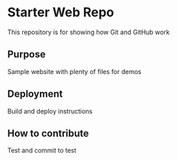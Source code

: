 # Starter Web Repo

This repository is for showing how Git and GitHub work

## Purpose

Sample website with plenty of files for demos

## Deployment

Build and deploy instructions

## How to contribute

Test and commit to test